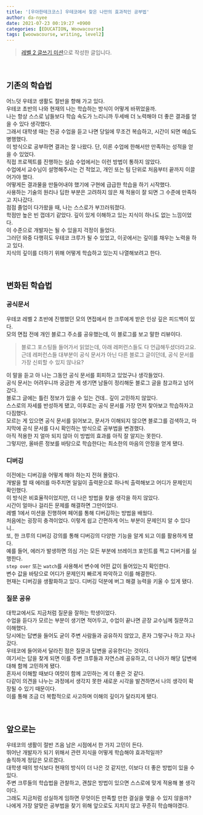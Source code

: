 ```yaml
---
title: '[우아한테크코스] 우테코에서 찾은 나만의 효과적인 공부법'
author: da-nyee
date: 2021-07-23 00:19:27 +0900
categories: [EDUCATION, Woowacourse]
tags: [woowacourse, writing, level2]
---
```


> [레벨 2 글쓰기 미션](https://github.com/woowacourse/woowa-writing-3/pull/118)으로 작성한 글입니다.

<br/>

## 기존의 학습법

어느덧 우테코 생활도 절반을 향해 가고 있다.<br/>
우테코 초반의 나와 현재의 나는 학습하는 방식이 어떻게 바뀌었을까.<br/>
나는 항상 스스로 남들보다 학습 속도가 느리니까 두세배 더 노력해야 더 좋은 결과를 얻을 수 있다 생각했다.<br/>
그래서 대학생 때는 전공 수업을 듣고 나면 당일에 무조건 복습하고, 시간이 되면 예습도 병행했다.<br/>
이 방식으로 공부하면 결과는 잘 나왔다. 단, 이론 수업에 한해서만 만족하는 성적을 얻을 수 있었다.<br/>
직접 프로젝트를 진행하는 실습 수업에서는 이런 방법이 통하지 않았다.<br/>
수업에서 교수님이 설명해주시는 건 적었고, 개인 또는 팀 단위로 처음부터 끝까지 이끌어가야 했다.<br/>
어떻게든 결과물을 만들어내야 했기에 구현에 급급한 학습을 하기 시작했다.<br/>
사용하는 기술의 원리나 딥한 부분은 고려하지 않은 채 적용이 잘 되면 그 수준에 만족하고 지나갔다.<br/>
점점 졸업이 다가왔을 때, 나는 스스로가 부끄러워졌다.<br/>
학점만 높은 빈 껍데기 같았다. 깊이 있게 이해하고 있는 지식이 하나도 없는 느낌이었다.<br/>
이 수준으로 개발자는 될 수 있을지 걱정이 들었다.<br/>
그러던 와중 다행히도 우테코 크루가 될 수 있었고, 이곳에서는 깊이를 채우는 노력을 하고 있다.<br/>
지식의 깊이를 더하기 위해 어떻게 학습하고 있는지 나열해보려고 한다.<br/>

<br/>

## 변화된 학습법

### 공식문서

우테코 레벨 2 초반에 진행했던 모의 면접에서 한 크루에게 받은 인상 깊은 피드백이 있다.<br/>
모의 면접 전에 개인 블로그 주소를 공유했는데, 이 블로그를 보고 말한 리뷰이다.<br/>

> 블로그 포스팅들 들어가서 읽었는데, 아래 레퍼런스들도 다 언급해두셨더라고요.<br/>
근데 레퍼런스들 대부분이 공식 문서가 아닌 다른 블로그 글이던데, 공식 문서를 가장 신뢰할 수 있지 않나요?<br/>

이 말을 듣고 아 나는 그동안 공식 문서를 회피하고 있었구나 생각들었다.<br/>
공식 문서는 어려우니까 궁금한 게 생기면 남들이 정리해둔 블로그 글을 참고하고 넘어갔다.<br/>
블로그 글에는 틀린 정보가 있을 수 있는 건데.. 깊이 고민하지 않았다.<br/>
스스로의 자세를 반성하게 됐고, 이후로는 공식 문서를 가장 먼저 찾아보고 학습하자고 다짐했다.<br/>
모르는 게 있으면 공식 문서를 읽어보고, 문서가 이해되지 않으면 블로그를 검색하고, 마지막에 공식 문서를 다시 확인하는 방식으로 공부법을 변경했다.<br/>
아직 적용한 지 얼마 되지 않아 이 방법의 효과를 아직 잘 알지는 못한다.<br/>
그렇지만, 올바른 정보를 바탕으로 학습한다는 최소한의 마음의 안정을 얻게 됐다.<br/>

### 디버깅

이전에는 디버깅을 어떻게 해야 하는지 전혀 몰랐다.<br/>
개발을 할 때 에러를 마주치면 일일이 출력문으로 하나씩 출력해보고 어디가 문제인지 확인했다.<br/>
이 방식은 비효율적이었지만, 더 나은 방법을 찾을 생각을 하지 않았다.<br/>
시간이 얼마나 걸리든 문제를 해결하면 그만이었다.<br/>
레벨 1에서 미션을 진행하며 페어를 통해 디버깅하는 방법을 배웠다.<br/>
처음에는 굉장히 충격이었다. 이렇게 쉽고 간편하게 어느 부분이 문제인지 알 수 있다니..<br/>
또, 한 크루의 디버깅 강의를 통해 디버깅의 다양한 기능을 알게 되고 이를 활용하게 됐다.<br/>
예를 들어, 에러가 발생하면 의심 가는 모든 부분에 브레이크 포인트를 찍고 디버거를 실행한다.<br/>
`step over` 또는 `watch`를 사용해서 변수에 어떤 값이 들어있는지 확인한다.<br/>
변수 값을 바탕으로 어디가 문제인지 빠르게 파악하고 이를 해결한다.<br/>
현재는 디버깅을 생활화하고 있다. 디버깅 덕분에 버그 해결 능력을 키울 수 있게 됐다.<br/>

### 질문 공유

대학교에서도 지금처럼 질문을 잘하는 학생이었다.<br/>
수업을 듣다가 모르는 부분이 생기면 적어두고, 수업이 끝나면 곧장 교수님께 질문하고 이해했다.<br/>
당시에는 답변을 들어도 굳이 주변 사람들과 공유하지 않았고, 혼자 그렇구나 하고 지나갔다.<br/>
우테코에 들어와서 달라진 점은 질문과 답변을 공유한다는 것이다.<br/>
여기서는 답을 찾게 되면 이를 주변 크루들과 자연스레 공유하고, 더 나아가 해당 답변에 대해 함께 고민하게 됐다.<br/>
혼자서 이해할 때보다 여럿이 함께 고민하는 게 더 좋은 것 같다.<br/>
다같이 의견을 나누는 과정에서 생각지 못한 새로운 시각을 발견하면서 나의 생각이 확장될 수 있기 때문이다.<br/>
이를 통해 조금 더 복합적으로 사고하며 이해의 깊이가 달라지게 됐다.<br/>

<br/>

## 앞으로는

우테코의 생활이 절반 즈음 남은 시점에서 한 가지 고민이 든다.<br/>
뛰어난 개발자가 되기 위해서 관련 지식을 어떻게 학습해야 효과적일까?<br/>
솔직하게 정답은 모르겠다.<br/>
대학생 때의 방식보다 현재의 방식이 더 나은 것 같지만, 이보다 더 좋은 방법이 있을 수 있다.<br/>
주변 크루들의 학습법을 관찰하고, 괜찮은 방법이 있으면 스스로에 맞게 적용해 볼 생각이다.<br/>
그래도 지금처럼 성실하게 임하면 무엇이든 만족할 만한 결실을 맺을 수 있지 않을까?<br/>
나에게 가장 알맞은 공부법을 찾기 위해 앞으로도 지치지 않고 꾸준히 학습해야겠다.<br/>